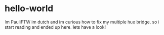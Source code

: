 # hello-world

Im PauliFTW im dutch and im curious how to fix my multiple hue bridge.
so i start reading and ended up here. lets have a look!

